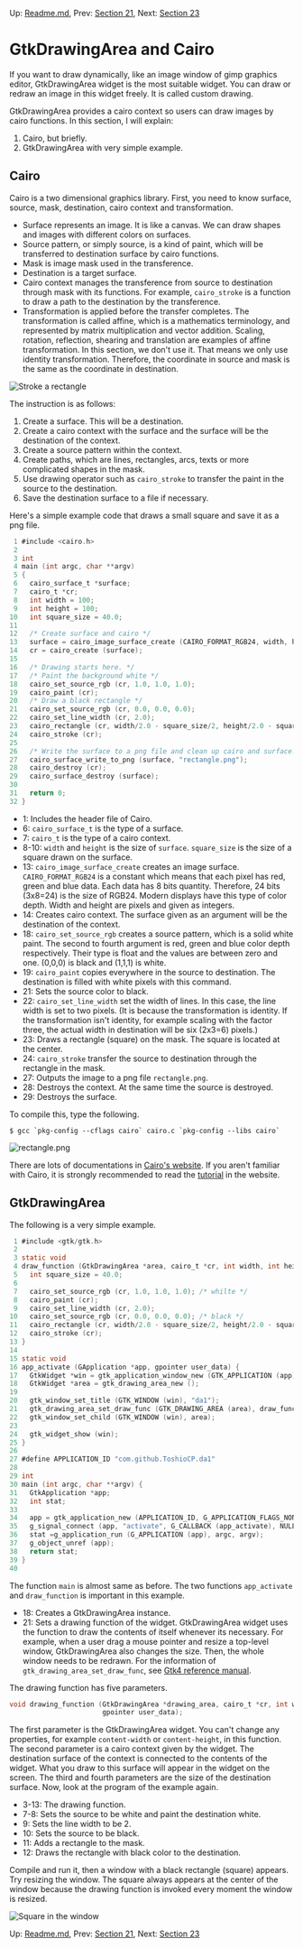 Up: [Readme.md](../Readme.md),  Prev: [Section 21](sec21.md), Next: [Section 23](sec23.md)

# GtkDrawingArea and Cairo

If you want to draw dynamically, like an image window of gimp graphics editor, GtkDrawingArea widget is the most suitable widget.
You can draw or redraw an image in this widget freely.
It is called custom drawing.

GtkDrawingArea provides a cairo context so users can draw images by cairo functions.
In this section, I will explain:

1. Cairo, but briefly.
2. GtkDrawingArea with very simple example.

## Cairo

Cairo is a two dimensional graphics library.
First, you need to know surface, source, mask, destination, cairo context and transformation.

- Surface represents an image.
It is like a canvas.
We can draw shapes and images with different colors on surfaces.
- Source pattern, or simply source, is a kind of paint, which will be transferred to destination surface by cairo functions.
- Mask is image mask used in the transference.
- Destination is a target surface.
- Cairo context manages the transference from source to destination through mask with its functions.
For example, `cairo_stroke` is a function to draw a path to the destination by the transference.
- Transformation is applied before the transfer completes.
The transformation is called affine, which is a mathematics terminology, and represented by matrix multiplication and vector addition.
Scaling, rotation, reflection, shearing and translation are examples of affine transformation.
In this section, we don't use it.
That means we only use identity transformation.
Therefore, the coordinate in source and mask is the same as the coordinate in destination.

![Stroke a rectangle](../image/cairo.png)

The instruction is as follows:

1. Create a surface.
This will be a destination.
2. Create a cairo context with the surface and the surface will be the destination of the context.
3. Create a source pattern within the context.
4. Create paths, which are lines, rectangles, arcs, texts or more complicated shapes in the mask.
5. Use drawing operator such as `cairo_stroke` to transfer the paint in the source to the destination.
6. Save the destination surface to a file if necessary.

Here's a simple example code that draws a small square and save it as a png file.

~~~C
 1 #include <cairo.h>
 2 
 3 int
 4 main (int argc, char **argv)
 5 {
 6   cairo_surface_t *surface;
 7   cairo_t *cr;
 8   int width = 100;
 9   int height = 100;
10   int square_size = 40.0;
11 
12   /* Create surface and cairo */
13   surface = cairo_image_surface_create (CAIRO_FORMAT_RGB24, width, height);
14   cr = cairo_create (surface);
15 
16   /* Drawing starts here. */
17   /* Paint the background white */
18   cairo_set_source_rgb (cr, 1.0, 1.0, 1.0);
19   cairo_paint (cr);
20   /* Draw a black rectangle */
21   cairo_set_source_rgb (cr, 0.0, 0.0, 0.0);
22   cairo_set_line_width (cr, 2.0);
23   cairo_rectangle (cr, width/2.0 - square_size/2, height/2.0 - square_size/2, square_size, square_size);
24   cairo_stroke (cr);
25 
26   /* Write the surface to a png file and clean up cairo and surface. */
27   cairo_surface_write_to_png (surface, "rectangle.png");
28   cairo_destroy (cr);
29   cairo_surface_destroy (surface);
30 
31   return 0;
32 }
~~~

- 1: Includes the header file of Cairo.
- 6: `cairo_surface_t` is the type of a surface.
- 7: `cairo_t` is the type of a cairo context.
- 8-10: `width` and `height` is the size of `surface`.
`square_size` is the size of a square drawn on the surface.
- 13: `cairo_image_surface_create` creates an image surface.
`CAIRO_FORMAT_RGB24` is a constant which means that each pixel has red, green and blue data.
Each data has 8 bits quantity.
Therefore, 24 bits (3x8=24) is the size of RGB24.
Modern displays have this type of color depth.
Width and height are pixels and given as integers.
- 14: Creates cairo context.
The surface given as an argument will be the destination of the context.
- 18: `cairo_set_source_rgb` creates a source pattern, which is a solid white paint.
The second to fourth argument is red, green and blue color depth respectively.
Their type is float and the values are between zero and one.
(0,0,0) is black and (1,1,1) is white.
- 19: `cairo_paint` copies everywhere in the source to destination.
The destination is filled with white pixels with this command.
- 21: Sets the source color to black.
- 22: `cairo_set_line_width` set the width of lines.
In this case, the line width is set to two pixels.
(It is because the transformation is identity.
If the transformation isn't identity, for example scaling with the factor three, the actual width in destination will be six (2x3=6) pixels.)
- 23: Draws a rectangle (square) on the mask.
The square is located at the center.
- 24: `cairo_stroke` transfer the source to destination through the rectangle in the mask.
- 27: Outputs the image to a png file `rectangle.png`.
- 28: Destroys the context. At the same time the source is destroyed.
- 29: Destroys the surface.

To compile this, type the following.

    $ gcc `pkg-config --cflags cairo` cairo.c `pkg-config --libs cairo`

![rectangle.png](../image/rectangle.png)

There are lots of documentations in [Cairo's website](https://www.cairographics.org/).
If you aren't familiar with Cairo, it is strongly recommended to read the [tutorial](https://www.cairographics.org/tutorial/) in the website.

## GtkDrawingArea

The following is a very simple example.

~~~C
 1 #include <gtk/gtk.h>
 2 
 3 static void
 4 draw_function (GtkDrawingArea *area, cairo_t *cr, int width, int height, gpointer user_data) {
 5   int square_size = 40.0;
 6 
 7   cairo_set_source_rgb (cr, 1.0, 1.0, 1.0); /* whilte */
 8   cairo_paint (cr);
 9   cairo_set_line_width (cr, 2.0);
10   cairo_set_source_rgb (cr, 0.0, 0.0, 0.0); /* black */
11   cairo_rectangle (cr, width/2.0 - square_size/2, height/2.0 - square_size/2, square_size, square_size);
12   cairo_stroke (cr);
13 }
14 
15 static void
16 app_activate (GApplication *app, gpointer user_data) {
17   GtkWidget *win = gtk_application_window_new (GTK_APPLICATION (app));
18   GtkWidget *area = gtk_drawing_area_new ();
19 
20   gtk_window_set_title (GTK_WINDOW (win), "da1");
21   gtk_drawing_area_set_draw_func (GTK_DRAWING_AREA (area), draw_function, NULL, NULL);
22   gtk_window_set_child (GTK_WINDOW (win), area);
23 
24   gtk_widget_show (win);
25 }
26 
27 #define APPLICATION_ID "com.github.ToshioCP.da1"
28 
29 int
30 main (int argc, char **argv) {
31   GtkApplication *app;
32   int stat;
33 
34   app = gtk_application_new (APPLICATION_ID, G_APPLICATION_FLAGS_NONE);
35   g_signal_connect (app, "activate", G_CALLBACK (app_activate), NULL);
36   stat =g_application_run (G_APPLICATION (app), argc, argv);
37   g_object_unref (app);
38   return stat;
39 }
40 
~~~

The function `main` is almost same as before.
The two functions `app_activate` and `draw_function` is important in this example.

- 18: Creates a GtkDrawingArea instance.
- 21: Sets a drawing function of the widget.
GtkDrawingArea widget uses the function to draw the contents of itself whenever its necessary.
For example, when a user drag a mouse pointer and resize a top-level window, GtkDrawingArea also changes the size.
Then, the whole window needs to be redrawn.
For the information of `gtk_drawing_area_set_draw_func`, see [Gtk4 reference manual](https://developer.gnome.org/gtk4/stable/GtkDrawingArea.html#gtk-drawing-area-set-draw-func).

The drawing function has five parameters.

~~~C
void drawing_function (GtkDrawingArea *drawing_area, cairo_t *cr, int width, int height,
                       gpointer user_data);
~~~

The first parameter is the GtkDrawingArea widget.
You can't change any properties, for example `content-width` or `content-height`, in this function.
The second parameter is a cairo context given by the widget.
The destination surface of the context is connected to the contents of the widget.
What you draw to this surface will appear in the widget on the screen.
The third and fourth parameters are the size of the destination surface.
Now, look at the program of the example again.

- 3-13: The drawing function.
- 7-8: Sets the source to be white and paint the destination white.
- 9: Sets the line width to be 2.
- 10: Sets the source to be black.
- 11: Adds a rectangle to the mask.
- 12: Draws the rectangle with black color to the destination.

Compile and run it, then a window with a black rectangle (square) appears.
Try resizing the window.
The square always appears at the center of the window because the drawing function is invoked every moment the window is resized.

![Square in the window](../image/da1.png)


Up: [Readme.md](../Readme.md),  Prev: [Section 21](sec21.md), Next: [Section 23](sec23.md)
